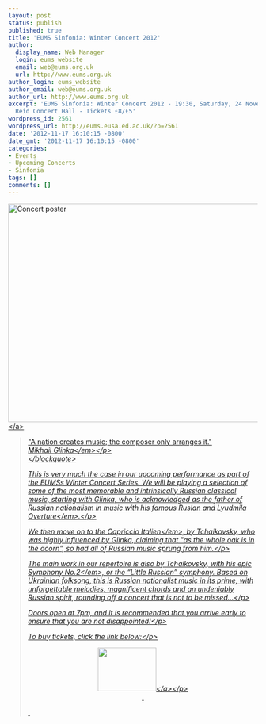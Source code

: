 ```yaml
---
layout: post
status: publish
published: true
title: 'EUMS Sinfonia: Winter Concert 2012'
author:
  display_name: Web Manager
  login: eums_website
  email: web@eums.org.uk
  url: http://www.eums.org.uk
author_login: eums_website
author_email: web@eums.org.uk
author_url: http://www.eums.org.uk
excerpt: 'EUMS Sinfonia: Winter Concert 2012 - 19:30, Saturday, 24 November 2012 -
  Reid Concert Hall - Tickets £8/£5'
wordpress_id: 2561
wordpress_url: http://eums.eusa.ed.ac.uk/?p=2561
date: '2012-11-17 16:10:15 -0800'
date_gmt: '2012-11-17 16:10:15 -0800'
categories:
- Events
- Upcoming Concerts
- Sinfonia
tags: []
comments: []
---
```

<p><a title="buy tickets online" href="http:&#47;&#47;www.ticketsource.co.uk&#47;event&#47;28650"> <img src="http:&#47;&#47;eums.eusa.ed.ac.uk&#47;wp-content&#47;uploads&#47;images&#47;w620&#47;posters&#47;20121124_sinf.jpg" alt="Concert poster" width="620" height="441" &#47;><&#47;a></p>
<blockquote>
<p>"A nation creates music; the composer only arranges it."<br />
<em>Mikhail Glinka<&#47;em><&#47;p><br />
<&#47;blockquote></p>
<p>This is very much the case in our upcoming performance as part of the EUMSs Winter Concert Series. We will be playing a selection of some of the most memorable and intrinsically Russian classical music, starting with Glinka, who is acknowledged as the father of Russian nationalism in music with his famous <em>Ruslan and Lyudmila Overture<&#47;em>.<&#47;p></p>
<p>We then move on to the <em>Capriccio Italien<&#47;em>, by Tchaikovsky, who was highly influenced by Glinka, claiming that "as the whole oak is in the acorn", so had all of Russian music sprung from him.<&#47;p></p>
<p>The main work in our repertoire is also by Tchaikovsky, with his epic <em>Symphony No.2<&#47;em>, or the &ldquo;Little Russian&rdquo; symphony. Based on Ukrainian folksong, this is Russian nationalist music in its prime, with unforgettable melodies, magnificent chords and an undeniably Russian spirit, rounding off a concert that is not to be missed...<&#47;p></p>
<p>Doors open at 7pm, and it is recommended that you arrive early to ensure that you are not disappointed!<&#47;p></p>
<p>To buy tickets, click the link below:<&#47;p></p>
<p align="middle"><a title="buy tickets online" href="http:&#47;&#47;www.ticketsource.co.uk&#47;event&#47;28650"> <img src="http:&#47;&#47;www.ticketsource.co.uk&#47;images&#47;buyTickets&#47;buyTickets-medium.png" alt="" width="118" height="88" border="0" &#47;><&#47;a><&#47;p><br />
&nbsp;</p>
<p>&nbsp;</p>
